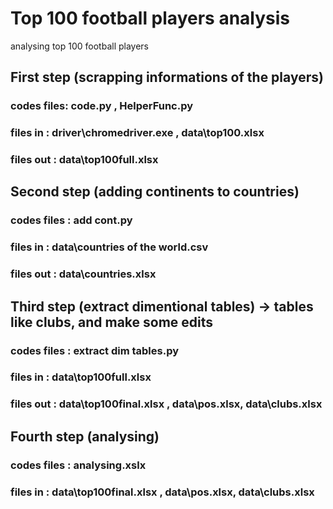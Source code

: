 # Top 100 football players analysis
 analysing top 100 football players 


## First step (scrapping informations of the players)

### codes files: code.py , HelperFunc.py

### files in : driver\chromedriver.exe , data\top100.xlsx

### files out : data\top100full.xlsx
























## Second step (adding continents to countries)

### codes files : add cont.py

### files in : data\countries of the world.csv

### files out : data\countries.xlsx



## Third step (extract dimentional tables) -> tables like clubs, and make some edits

### codes files : extract dim tables.py

### files in : data\top100full.xlsx

### files out : data\top100final.xlsx , data\pos.xlsx, data\clubs.xlsx




## Fourth step (analysing)

### codes files : analysing.xslx

### files in : data\top100final.xlsx , data\pos.xlsx, data\clubs.xlsx
